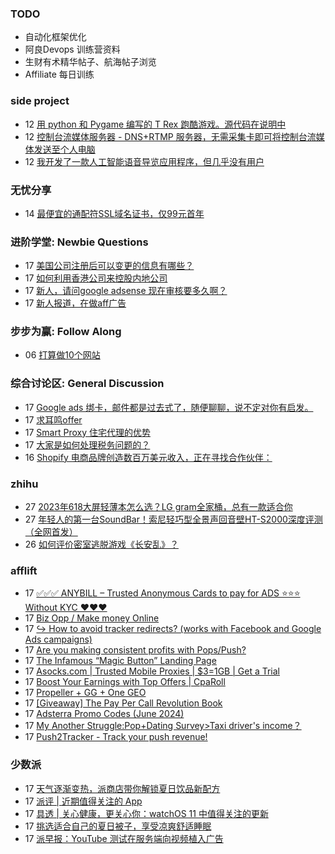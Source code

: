 ### TODO
-  自动化框架优化
-  阿良Devops 训练营资料
-  生财有术精华帖子、航海帖子浏览
-  Affiliate 每日训练

### side project
<!-- sideproject:START -->
-  12 [用 python 和 Pygame 编写的 T Rex 跑酷游戏。源代码在说明中](https://www.youtube.com/watch?v=pZySIXSelCA)
-  12 [控制台流媒体服务器 - DNS+RTMP 服务器，无需采集卡即可将控制台流媒体发送至个人电脑](https://github.com/Aioros/console-streaming-server)
-  12 [我开发了一款人工智能语音导览应用程序，但几乎没有用户](https://www.reddit.com/r/SideProject/comments/18gpp0e/ive_built_an_ai_audio_tour_app_but_have_almost_no/)<!-- sideproject:END -->


### 无忧分享
<!-- ruyo:START -->
-  14 [最便宜的通配符SSL域名证书，仅99元首年](https://51.ruyo.net/18686.html)<!-- ruyo:END -->

### 进阶学堂: Newbie Questions
<!-- advertcn1:START -->
-  17 [美国公司注册后可以变更的信息有哪些？](https://www.advertcn.com/thread-115397-1-1.html)
-  17 [如何利用香港公司来控股内地公司](https://www.advertcn.com/thread-115396-1-1.html)
-  17 [新人，请问google adsense 现在审核要多久啊？](https://www.advertcn.com/thread-115387-1-1.html)
-  17 [新人报道，在做aff广告](https://www.advertcn.com/thread-115386-1-1.html)<!-- advertcn1:END -->

### 步步为赢: Follow Along
<!-- advertcn2:START -->
-  06 [打算做10个网站](https://www.advertcn.com/thread-115247-1-1.html)<!-- advertcn2:END -->

### 综合讨论区: General Discussion
<!-- advertcn3:START -->
-  17 [Google ads 绑卡，邮件都是过去式了，随便聊聊，说不定对你有启发。](https://www.advertcn.com/thread-115398-1-1.html)
-  17 [求耳鸣offer](https://www.advertcn.com/thread-115394-1-1.html)
-  17 [Smart Proxy 住宅代理的优势](https://www.advertcn.com/thread-115390-1-1.html)
-  17 [大家是如何处理税务问题的？](https://www.advertcn.com/thread-115388-1-1.html)
-  16 [Shopify 电商品牌创造数百万美元收入，正在寻找合作伙伴：](https://www.advertcn.com/thread-115384-1-1.html)<!-- advertcn3:END -->


### zhihu
<!-- zhihu:START -->
-  27 [2023年618大屏轻薄本怎么选？LG gram全家桶，总有一款适合你](http://zhuanlan.zhihu.com/p/632641888?utm_campaign=rss&utm_medium=rss&utm_source=rss&utm_content=title)
-  27 [年轻人的第一台SoundBar！索尼轻巧型全景声回音壁HT-S2000深度评测（全网首发）](http://zhuanlan.zhihu.com/p/630990296?utm_campaign=rss&utm_medium=rss&utm_source=rss&utm_content=title)
-  26 [如何评价密室逃脱游戏《长安乱》？](http://www.zhihu.com/question/563950552/answer/3045961312?utm_campaign=rss&utm_medium=rss&utm_source=rss&utm_content=title)<!-- zhihu:END -->

### afflift
<!-- afflift:START -->
-  17 [✅✅✅ ANYBILL – Trusted Anonymous Cards to pay for ADS ⭐️⭐️⭐️ Without KYC ❤️❤️❤️](https://afflift.com/f/threads/%E2%9C%85%E2%9C%85%E2%9C%85-anybill-%E2%80%93-trusted-anonymous-cards-to-pay-for-ads-%E2%AD%90%EF%B8%8F%E2%AD%90%EF%B8%8F%E2%AD%90%EF%B8%8F-without-kyc-%E2%9D%A4%EF%B8%8F%E2%9D%A4%EF%B8%8F%E2%9D%A4%EF%B8%8F.11204/)
-  17 [Biz Opp / Make money Online](https://afflift.com/f/threads/biz-opp-make-money-online.13292/)
-  17 [↪️ How to avoid tracker redirects? &lpar;works with Facebook and Google Ads campaigns&rpar;](https://afflift.com/f/threads/%E2%86%AA%EF%B8%8F-how-to-avoid-tracker-redirects-works-with-facebook-and-google-ads-campaigns.13295/)
-  17 [Are you making consistent profits with Pops/Push?](https://afflift.com/f/threads/are-you-making-consistent-profits-with-pops-push.13181/)
-  17 [The Infamous “Magic Button” Landing Page](https://afflift.com/f/threads/the-infamous-%E2%80%9Cmagic-button%E2%80%9D-landing-page.12213/)
-  17 [Asocks.com | Trusted Mobile Proxies | $3=1GB | Get a Trial](https://afflift.com/f/threads/asocks-com-trusted-mobile-proxies-3-1gb-get-a-trial.12806/)
-  17 [Boost Your Earnings with Top Offers | CpaRoll](https://afflift.com/f/threads/boost-your-earnings-with-top-offers-cparoll.13078/)
-  17 [Propeller + GG + One GEO](https://afflift.com/f/threads/propeller-gg-one-geo.12860/)
-  17 [[Giveaway] The Pay Per Call Revolution Book](https://afflift.com/f/threads/giveaway-the-pay-per-call-revolution-book.13270/)
-  17 [Adsterra Promo Codes &lpar;June 2024&rpar;](https://afflift.com/f/threads/adsterra-promo-codes-june-2024.13269/)
-  17 [My Another Struggle:Pop+Dating Survey&gt;Taxi driver&#39;s income？](https://afflift.com/f/threads/my-another-struggle-pop-dating-survey-taxi-drivers-income%EF%BC%9F.13190/)
-  17 [Push2Tracker - Track your push revenue!](https://afflift.com/f/threads/push2tracker-track-your-push-revenue.13278/)<!-- afflift:END -->

### 少数派
<!-- sspai:START -->
-  17 [天气逐渐变热，派商店带你解锁夏日饮品新配方](https://sspai.com/post/79882)
-  17 [派评 | 近期值得关注的 App](https://sspai.com/post/89677)
-  17 [具透 | 关心健康，更关心你：watchOS 11 中值得关注的更新](https://sspai.com/post/89662)
-  17 [挑选适合自己的夏日被子，享受凉爽舒适睡眠](https://sspai.com/post/89135)
-  17 [派早报：YouTube 测试在服务端向视频植入广告](https://sspai.com/post/89656)<!-- sspai:END -->
